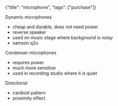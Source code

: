 {"title": "microphone", "tags": ["purchase"]}

Dynamic microphones
* cheap and durable, does not need power
* reverse speaker
* used on music stage where background is noisy
* samson q2u

Condenser microphones
* requires power
* much more sensitive
* used in recording studio where it is quiet

Directional
* cardioid pattern
* proximity effect

